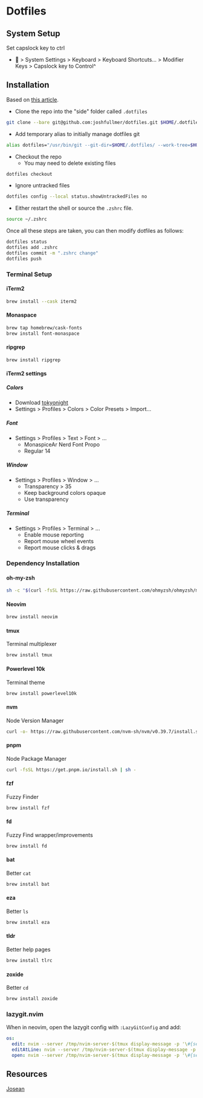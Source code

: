 # Dotfiles

## System Setup

Set capslock key to ctrl

-  > System Settings > Keyboard > Keyboard Shortcuts... > Modifier Keys > Capslock key to Control^

## Installation

Based on [this article](https://www.atlassian.com/git/tutorials/dotfiles).

- Clone the repo into the "side" folder called `.dotfiles`

```sh
git clone --bare git@github.com:joshfullmer/dotfiles.git $HOME/.dotfiles
```

- Add temporary alias to initially manage dotfiles git

```sh
alias dotfiles="/usr/bin/git --git-dir=$HOME/.dotfiles/ --work-tree=$HOME"
```

- Checkout the repo
  - You may need to delete existing files

```sh
dotfiles checkout
```

- Ignore untracked files

```sh
dotfiles config --local status.showUntrackedFiles no
```

- Either restart the shell or source the `.zshrc` file.

```sh
source ~/.zshrc
```

Once all these steps are taken, you can then modify dotfiles as follows:

```sh
dotfiles status
dotfiles add .zshrc
dotfiles commit -m ".zshrc change"
dotfiles push
```

### Terminal Setup

#### iTerm2

```sh
brew install --cask iterm2
```

#### Monaspace

```sh
brew tap homebrew/cask-fonts
brew install font-monaspace
```

#### ripgrep

```sh
brew install ripgrep
```

#### iTerm2 settings

##### Colors

- Download [tokyonight](https://github.com/enkia/tokyo-night-vscode-theme/blob/master/tokyo-night.itermcolors)
- Settings > Profiles > Colors > Color Presets > Import...

##### Font

- Settings > Profiles > Text > Font > ...
  - MonaspiceAr Nerd Font Propo
  - Regular 14

##### Window

- Settings > Profiles > Window > ...
  - Transparency > 35
  - Keep background colors opaque
  - Use transparency

##### Terminal

- Settings > Profiles > Terminal > ...
  - Enable mouse reporting
  - Report mouse wheel events
  - Report mouse clicks & drags

### Dependency Installation

#### oh-my-zsh

```sh
sh -c "$(curl -fsSL https://raw.githubusercontent.com/ohmyzsh/ohmyzsh/master/tools/install.sh)"
```

#### Neovim

```sh
brew install neovim
```

#### tmux

Terminal multiplexer

```sh
brew install tmux
```

#### Powerlevel 10k

Terminal theme

```sh
brew install powerlevel10k
```

#### nvm

Node Version Manager

```sh
curl -o- https://raw.githubusercontent.com/nvm-sh/nvm/v0.39.7/install.sh | bash
```

#### pnpm

Node Package Manager

```sh
curl -fsSL https://get.pnpm.io/install.sh | sh -
```

#### fzf

Fuzzy Finder

```sh
brew install fzf
```

#### fd

Fuzzy Find wrapper/improvements

```sh
brew install fd
```

#### bat

Better `cat`

```sh
brew install bat
```

#### eza

Better `ls`

```sh
brew install eza
```

#### tldr

Better help pages

```sh
brew install tlrc
```

#### zoxide

Better `cd`

```sh
brew install zoxide
```

### lazygit.nvim

When in neovim, open the lazygit config with `:LazyGitConfig` and add:

```yaml
os:
  edit: nvim --server /tmp/nvim-server-$(tmux display-message -p '\#{session_id}-#{window_id}-#{pane_id}').pipe --remote-send "<cmd>lua require('core.scripts.lazygit-open-file')('{{filename}}', '{{line}}')<CR>"
  editAtLine: nvim --server /tmp/nvim-server-$(tmux display-message -p '\#{session_id}-#{window_id}-#{pane_id}').pipe --remote-send "<cmd>lua require('core.scripts.lazygit-open-file')('{{filename}}', '{{line}}')<CR>"
  open: nvim --server /tmp/nvim-server-$(tmux display-message -p '\#{session_id}-#{window_id}-#{pane_id}').pipe --remote-send "<cmd>lua require('core.scripts.lazygit-open-file')('{{filename}}', '{{line}}')<CR>"
```

## Resources

[Josean](https://github.com/josean-dev/dev-environment-files?tab=readme-ov-file)
